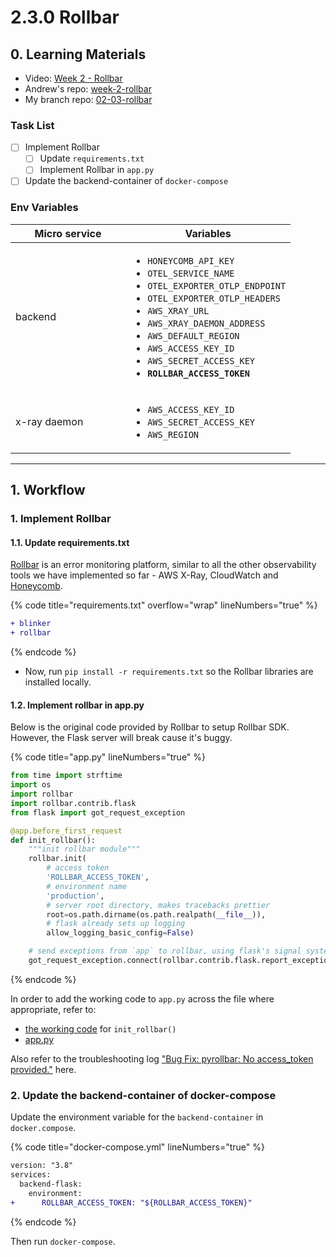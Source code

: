 # 2.3.0 Rollbar

## 0. **Learning Materials**

* Video: [Week 2 - Rollbar](https://www.youtube.com/watch?v=xMBDAb5SEU4\&list=PLBfufR7vyJJ7k25byhRXJldB5AiwgNnWv\&index=33\&ab\_channel=ExamPro)
* Andrew's repo: [week-2-rollbar](https://github.com/omenking/aws-bootcamp-cruddur-2023/tree/week-2-rollbar)
* My branch repo: [02-03-rollbar](https://github.com/mariachiinajar/aws-bootcamp-cruddur-2023-again/tree/02-03-rollbar)

### Task List

* [ ] Implement Rollbar
  * [ ] Update `requirements.txt`
  * [ ] Implement Rollbar in `app.py`
* [ ] Update the backend-container of `docker-compose`

### Env Variables

<table><thead><tr><th width="168">Micro service</th><th>Variables</th></tr></thead><tbody><tr><td>backend</td><td><ul><li><code>HONEYCOMB_API_KEY</code></li><li><code>OTEL_SERVICE_NAME</code></li><li><code>OTEL_EXPORTER_OTLP_ENDPOINT</code></li><li><code>OTEL_EXPORTER_OTLP_HEADERS</code></li><li><code>AWS_XRAY_URL</code></li><li><code>AWS_XRAY_DAEMON_ADDRESS</code></li><li><code>AWS_DEFAULT_REGION</code></li><li><code>AWS_ACCESS_KEY_ID</code></li><li><code>AWS_SECRET_ACCESS_KEY</code></li><li><strong><code>ROLLBAR_ACCESS_TOKEN</code></strong></li></ul></td></tr><tr><td>x-ray daemon</td><td><ul><li><code>AWS_ACCESS_KEY_ID</code></li><li><code>AWS_SECRET_ACCESS_KEY</code></li><li><code>AWS_REGION</code></li></ul></td></tr></tbody></table>

***

## 1. Workflow

### 1. Implement Rollbar

#### 1.1.  Update requirements.txt

[Rollbar](https://rollbar.com/) is an error monitoring platform, similar to all the other observability tools we have implemented so far - AWS X-Ray, CloudWatch and [Honeycomb](https://www.honeycomb.io/).

{% code title="requirements.txt" overflow="wrap" lineNumbers="true" %}
```diff
+ blinker
+ rollbar
```
{% endcode %}

* Now, run `pip install -r requirements.txt` so the Rollbar libraries are installed locally.

#### 1.2. Implement rollbar in app.py

Below is the original code provided by Rollbar to setup Rollbar SDK. However, the Flask server will break cause it's buggy.

{% code title="app.py" lineNumbers="true" %}
```python
from time import strftime
import os
import rollbar
import rollbar.contrib.flask
from flask import got_request_exception

@app.before_first_request
def init_rollbar():
    """init rollbar module"""
    rollbar.init(
        # access token
        'ROLLBAR_ACCESS_TOKEN',
        # environment name
        'production',
        # server root directory, makes tracebacks prettier
        root=os.path.dirname(os.path.realpath(__file__)),
        # flask already sets up logging
        allow_logging_basic_config=False)

    # send exceptions from `app` to rollbar, using flask's signal system.
    got_request_exception.connect(rollbar.contrib.flask.report_exception, app)
```
{% endcode %}

In order to add the working code to `app.py` across the file where appropriate, refer to:

* [the working code](https://github.com/mariachiinajar/aws-bootcamp-cruddur-2023-again/commit/465723776c1b9daee1799896ed7d06ccf93822a0) for `init_rollbar()`
* [app.py](https://github.com/mariachiinajar/aws-bootcamp-cruddur-2023-again/blob/02-03-rollbar/backend-flask/app.py)

Also refer to the troubleshooting log ["Bug Fix: pyrollbar: No access\_token provided."](bug-fix-pyrollbar-no-access\_token-provided..md) here.



### 2. Update the backend-container of docker-compose

Update the environment variable for the `backend-container` in `docker.compose`.

{% code title="docker-compose.yml" lineNumbers="true" %}
```diff
version: "3.8"
services:
  backend-flask:
    environment:
+      ROLLBAR_ACCESS_TOKEN: "${ROLLBAR_ACCESS_TOKEN}"
```
{% endcode %}

Then run `docker-compose`.
